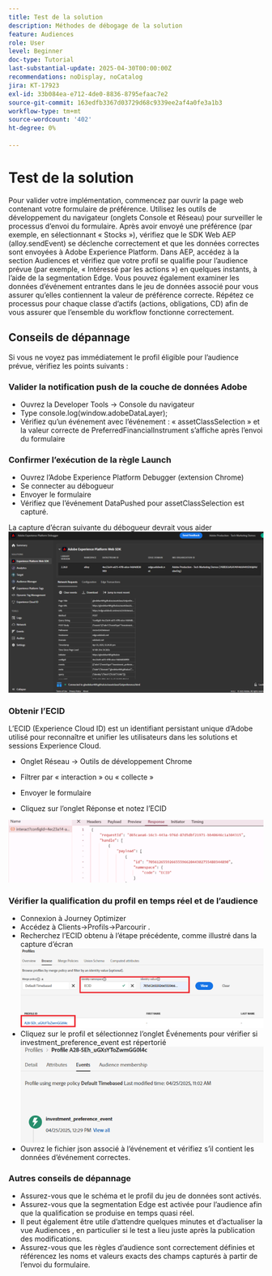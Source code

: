 ```yaml
---
title: Test de la solution
description: Méthodes de débogage de la solution
feature: Audiences
role: User
level: Beginner
doc-type: Tutorial
last-substantial-update: 2025-04-30T00:00:00Z
recommendations: noDisplay, noCatalog
jira: KT-17923
exl-id: 33b084ea-e712-4de0-8836-8795efaac7e2
source-git-commit: 163edfb3367d03729d68c9339ee2af4a0fe3a1b3
workflow-type: tm+mt
source-wordcount: '402'
ht-degree: 0%

---
```


# Test de la solution

Pour valider votre implémentation, commencez par ouvrir la page web contenant votre formulaire de préférence. Utilisez les outils de développement du navigateur (onglets Console et Réseau) pour surveiller le processus d’envoi du formulaire. Après avoir envoyé une préférence (par exemple, en sélectionnant « Stocks »), vérifiez que le SDK Web AEP (alloy.sendEvent) se déclenche correctement et que les données correctes sont envoyées à Adobe Experience Platform. Dans AEP, accédez à la section Audiences et vérifiez que votre profil se qualifie pour l’audience prévue (par exemple, « Intéressé par les actions ») en quelques instants, à l’aide de la segmentation Edge. Vous pouvez également examiner les données d’événement entrantes dans le jeu de données associé pour vous assurer qu’elles contiennent la valeur de préférence correcte. Répétez ce processus pour chaque classe d’actifs (actions, obligations, CD) afin de vous assurer que l’ensemble du workflow fonctionne correctement.

## Conseils de dépannage

Si vous ne voyez pas immédiatement le profil éligible pour l’audience prévue, vérifiez les points suivants :


### Valider la notification push de la couche de données Adobe

* Ouvrez la Developer Tools → Console du navigateur
* Type console.log(window.adobeDataLayer);
* Vérifiez qu’un événement avec l’événement : « assetClassSelection » et la valeur correcte de PreferredFinancialInstrument s’affiche après l’envoi du formulaire

### Confirmer l’exécution de la règle Launch

* Ouvrez l’Adobe Experience Platform Debugger (extension Chrome)
* Se connecter au débogueur
* Envoyer le formulaire
* Vérifiez que l’événement DataPushed pour assetClassSelection est capturé.

La capture d’écran suivante du débogueur devrait vous aider
![aep-debugger](assets/aep-debugger.png)

### Obtenir l’ECID

L’ECID (Experience Cloud ID) est un identifiant persistant unique d’Adobe utilisé pour reconnaître et unifier les utilisateurs dans les solutions et sessions Experience Cloud.

* Onglet Réseau → Outils de développement Chrome

* Filtrer par « interaction » ou « collecte »

* Envoyer le formulaire
* Cliquez sur l’onglet Réponse et notez l’ECID

![get-ecid](assets/get-ecid.png)

### Vérifier la qualification du profil en temps réel et de l’audience

* Connexion à Journey Optimizer
* Accédez à Clients->Profils->Parcourir .
* Recherchez l’ECID obtenu à l’étape précédente, comme illustré dans la capture d’écran
  ![ecid-profile](assets/ecid-profile.png)
* Cliquez sur le profil et sélectionnez l’onglet Événements pour vérifier si investment_preference_event est répertorié
  ![events-tab](assets/profile-events.png)
* Ouvrez le fichier json associé à l’événement et vérifiez s’il contient les données d’événement correctes.

### Autres conseils de dépannage

* Assurez-vous que le schéma et le profil du jeu de données sont activés.
* Assurez-vous que la segmentation Edge est activée pour l’audience afin que la qualification se produise en temps quasi réel.
* Il peut également être utile d’attendre quelques minutes et d’actualiser la vue Audiences , en particulier si le test a lieu juste après la publication des modifications.
* Assurez-vous que les règles d’audience sont correctement définies et référencez les noms et valeurs exacts des champs capturés à partir de l’envoi du formulaire.
